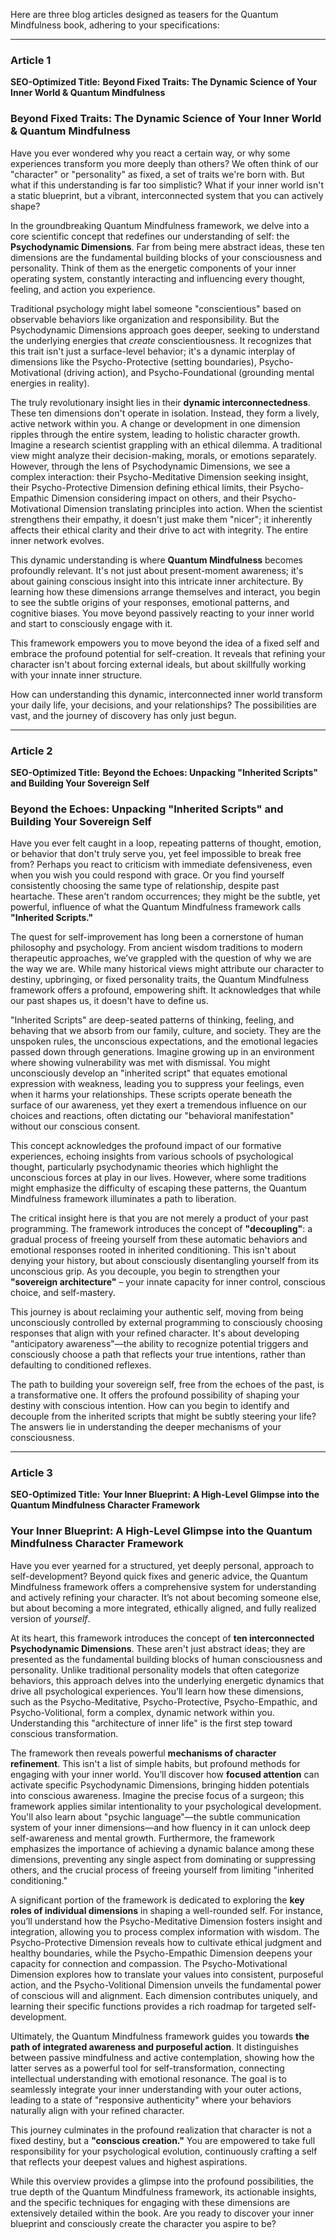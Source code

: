 Here are three blog articles designed as teasers for the Quantum Mindfulness book, adhering to your specifications:

---

### Article 1

**SEO-Optimized Title:** **Beyond Fixed Traits: The Dynamic Science of Your Inner World & Quantum Mindfulness**

### Beyond Fixed Traits: The Dynamic Science of Your Inner World & Quantum Mindfulness

Have you ever wondered why you react a certain way, or why some experiences transform you more deeply than others? We often think of our "character" or "personality" as fixed, a set of traits we're born with. But what if this understanding is far too simplistic? What if your inner world isn't a static blueprint, but a vibrant, interconnected system that you can actively shape?

In the groundbreaking Quantum Mindfulness framework, we delve into a core scientific concept that redefines our understanding of self: the **Psychodynamic Dimensions**. Far from being mere abstract ideas, these ten dimensions are the fundamental building blocks of your consciousness and personality. Think of them as the energetic components of your inner operating system, constantly interacting and influencing every thought, feeling, and action you experience.

Traditional psychology might label someone "conscientious" based on observable behaviors like organization and responsibility. But the Psychodynamic Dimensions approach goes deeper, seeking to understand the underlying energies that *create* conscientiousness. It recognizes that this trait isn't just a surface-level behavior; it's a dynamic interplay of dimensions like the Psycho-Protective (setting boundaries), Psycho-Motivational (driving action), and Psycho-Foundational (grounding mental energies in reality).

The truly revolutionary insight lies in their **dynamic interconnectedness**. These ten dimensions don't operate in isolation. Instead, they form a lively, active network within you. A change or development in one dimension ripples through the entire system, leading to holistic character growth. Imagine a research scientist grappling with an ethical dilemma. A traditional view might analyze their decision-making, morals, or emotions separately. However, through the lens of Psychodynamic Dimensions, we see a complex interaction: their Psycho-Meditative Dimension seeking insight, their Psycho-Protective Dimension defining ethical limits, their Psycho-Empathic Dimension considering impact on others, and their Psycho-Motivational Dimension translating principles into action. When the scientist strengthens their empathy, it doesn't just make them "nicer"; it inherently affects their ethical clarity and their drive to act with integrity. The entire inner network evolves.

This dynamic understanding is where **Quantum Mindfulness** becomes profoundly relevant. It's not just about present-moment awareness; it's about gaining conscious insight into this intricate inner architecture. By learning how these dimensions arrange themselves and interact, you begin to see the subtle origins of your responses, emotional patterns, and cognitive biases. You move beyond passively reacting to your inner world and start to consciously engage with it.

This framework empowers you to move beyond the idea of a fixed self and embrace the profound potential for self-creation. It reveals that refining your character isn't about forcing external ideals, but about skillfully working with your innate inner structure.

How can understanding this dynamic, interconnected inner world transform your daily life, your decisions, and your relationships? The possibilities are vast, and the journey of discovery has only just begun.

---

### Article 2

**SEO-Optimized Title:** **Beyond the Echoes: Unpacking "Inherited Scripts" and Building Your Sovereign Self**

### Beyond the Echoes: Unpacking "Inherited Scripts" and Building Your Sovereign Self

Have you ever felt caught in a loop, repeating patterns of thought, emotion, or behavior that don't truly serve you, yet feel impossible to break free from? Perhaps you react to criticism with immediate defensiveness, even when you wish you could respond with grace. Or you find yourself consistently choosing the same type of relationship, despite past heartache. These aren't random occurrences; they might be the subtle, yet powerful, influence of what the Quantum Mindfulness framework calls **"Inherited Scripts."**

The quest for self-improvement has long been a cornerstone of human philosophy and psychology. From ancient wisdom traditions to modern therapeutic approaches, we’ve grappled with the question of why we are the way we are. While many historical views might attribute our character to destiny, upbringing, or fixed personality traits, the Quantum Mindfulness framework offers a profound, empowering shift. It acknowledges that while our past shapes us, it doesn't have to define us.

"Inherited Scripts" are deep-seated patterns of thinking, feeling, and behaving that we absorb from our family, culture, and society. They are the unspoken rules, the unconscious expectations, and the emotional legacies passed down through generations. Imagine growing up in an environment where showing vulnerability was met with dismissal. You might unconsciously develop an "inherited script" that equates emotional expression with weakness, leading you to suppress your feelings, even when it harms your relationships. These scripts operate beneath the surface of our awareness, yet they exert a tremendous influence on our choices and reactions, often dictating our "behavioral manifestation" without our conscious consent.

This concept acknowledges the profound impact of our formative experiences, echoing insights from various schools of psychological thought, particularly psychodynamic theories which highlight the unconscious forces at play in our lives. However, where some traditions might emphasize the difficulty of escaping these patterns, the Quantum Mindfulness framework illuminates a path to liberation.

The critical insight here is that you are not merely a product of your past programming. The framework introduces the concept of **"decoupling"**: a gradual process of freeing yourself from these automatic behaviors and emotional responses rooted in inherited conditioning. This isn't about denying your history, but about consciously disentangling yourself from its unconscious grip. As you decouple, you begin to strengthen your **"sovereign architecture"** – your innate capacity for inner control, conscious choice, and self-mastery.

This journey is about reclaiming your authentic self, moving from being unconsciously controlled by external programming to consciously choosing responses that align with your refined character. It's about developing "anticipatory awareness"—the ability to recognize potential triggers and consciously choose a path that reflects your true intentions, rather than defaulting to conditioned reflexes.

The path to building your sovereign self, free from the echoes of the past, is a transformative one. It offers the profound possibility of shaping your destiny with conscious intention. How can you begin to identify and decouple from the inherited scripts that might be subtly steering your life? The answers lie in understanding the deeper mechanisms of your consciousness.

---

### Article 3

**SEO-Optimized Title:** **Your Inner Blueprint: A High-Level Glimpse into the Quantum Mindfulness Character Framework**

### Your Inner Blueprint: A High-Level Glimpse into the Quantum Mindfulness Character Framework

Have you ever yearned for a structured, yet deeply personal, approach to self-development? Beyond quick fixes and generic advice, the Quantum Mindfulness framework offers a comprehensive system for understanding and actively refining your character. It’s not about becoming someone else, but about becoming a more integrated, ethically aligned, and fully realized version of *yourself*.

At its heart, this framework introduces the concept of **ten interconnected Psychodynamic Dimensions**. These aren't just abstract ideas; they are presented as the fundamental building blocks of human consciousness and personality. Unlike traditional personality models that often categorize behaviors, this approach delves into the underlying energetic dynamics that drive all psychological experiences. You’ll learn how these dimensions, such as the Psycho-Meditative, Psycho-Protective, Psycho-Empathic, and Psycho-Volitional, form a complex, dynamic network within you. Understanding this "architecture of inner life" is the first step toward conscious transformation.

The framework then reveals powerful **mechanisms of character refinement**. This isn't a list of simple habits, but profound methods for engaging with your inner world. You’ll discover how **focused attention** can activate specific Psychodynamic Dimensions, bringing hidden potentials into conscious awareness. Imagine the precise focus of a surgeon; this framework applies similar intentionality to your psychological development. You'll also learn about "psychic language"—the subtle communication system of your inner dimensions—and how fluency in it can unlock deep self-awareness and mental growth. Furthermore, the framework emphasizes the importance of achieving a dynamic balance among these dimensions, preventing any single aspect from dominating or suppressing others, and the crucial process of freeing yourself from limiting "inherited conditioning."

A significant portion of the framework is dedicated to exploring the **key roles of individual dimensions** in shaping a well-rounded self. For instance, you’ll understand how the Psycho-Meditative Dimension fosters insight and integration, allowing you to process complex information with wisdom. The Psycho-Protective Dimension reveals how to cultivate ethical judgment and healthy boundaries, while the Psycho-Empathic Dimension deepens your capacity for connection and compassion. The Psycho-Motivational Dimension explores how to translate your values into consistent, purposeful action, and the Psycho-Volitional Dimension unveils the fundamental power of conscious will and alignment. Each dimension contributes uniquely, and learning their specific functions provides a rich roadmap for targeted self-development.

Ultimately, the Quantum Mindfulness framework guides you towards **the path of integrated awareness and purposeful action**. It distinguishes between passive mindfulness and active contemplation, showing how the latter serves as a powerful tool for self-transformation, connecting intellectual understanding with emotional resonance. The goal is to seamlessly integrate your inner understanding with your outer actions, leading to a state of "responsive authenticity" where your behaviors naturally align with your refined character.

This journey culminates in the profound realization that character is not a fixed destiny, but a **"conscious creation."** You are empowered to take full responsibility for your psychological evolution, continuously crafting a self that reflects your deepest values and highest aspirations.

While this overview provides a glimpse into the profound possibilities, the true depth of the Quantum Mindfulness framework, its actionable insights, and the specific techniques for engaging with these dimensions are extensively detailed within the book. Are you ready to discover your inner blueprint and consciously create the character you aspire to be?